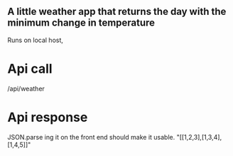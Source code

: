 ## A little weather app that returns the day with the minimum change in temperature

Runs on local host, 

# Api call 
  /api/weather
  
# Api response 
  JSON.parse ing it on the front end should make it usable.
  "[[1,2,3],[1,3,4],[1,4,5]]"


